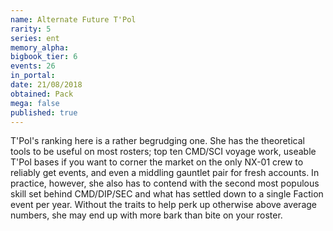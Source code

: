 ```yaml
---
name: Alternate Future T'Pol
rarity: 5
series: ent
memory_alpha:
bigbook_tier: 6
events: 26
in_portal:
date: 21/08/2018
obtained: Pack
mega: false
published: true
---
```


T'Pol's ranking here is a rather begrudging one. She has the theoretical tools to be useful on most rosters; top ten CMD/SCI voyage work, useable T'Pol bases if you want to corner the market on the only NX-01 crew to reliably get events, and even a middling gauntlet pair for fresh accounts. In practice, however, she also has to contend with the second most populous skill set behind CMD/DIP/SEC and what has settled down to a single Faction event per year. Without the traits to help perk up otherwise above average numbers, she may end up with more bark than bite on your roster.
